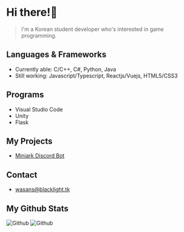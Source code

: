 # Hi there!👋
> I'm a Korean student developer who's interested in game programming.

## Languages & Frameworks
* Currently able: C/C++, C#, Python, Java
* Still working: Javascript/Typescript, Reactjs/Vuejs, HTML5/CSS3

## Programs
* Visual Studio Code
* Unity
* Flask

## My Projects
- [Miniark Discord Bot](https://discord.com/api/oauth2/authorize?client_id=774280026958331905&permissions=1610477014&scope=bot)

## Contact
- [wasans@blacklight.tk](mailto:wasans@blacklight.tk)

## My Github Stats
![Github](https://github-readme-stats.vercel.app/api?username=Pororojoah&show_icons=true&theme=radical&include_all_commits=true&count_private=true) ![Github](https://github-readme-stats.vercel.app/api/top-langs/?username=Pororojoah&show_icons=true&theme=radical&include_all_commits=true&count_private=true)
